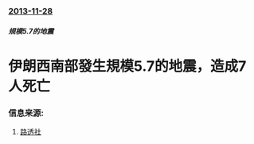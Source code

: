 ### [2013-11-28](/news/2013/11/28/index.md)

##### 規模5.7的地震
#  伊朗西南部發生規模5.7的地震，造成7人死亡 




### 信息来源:

1. [路透社](http://www.reuters.com/article/2013/11/28/us-iran-quake-idUSBRE9AR0O120131128)
